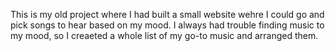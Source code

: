 This is my old project where I had built a small website wehre I could go and pick songs to hear based on my mood. I always had trouble finding music to my mood, so I creaeted a whole list of my go-to music and arranged them.
